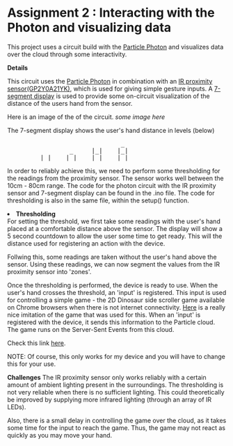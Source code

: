 # Assignment 2 : Interacting with the Photon and visualizing data

This project uses a circuit build with the <a href="https://www.particle.io/">Particle Photon</a> and visualizes data over the cloud through some interactivity.

<b>Details</b>
<p>This circuit uses the <a href="https://www.particle.io/">Particle Photon</a> in combination with an <a href="https://www.sparkfun.com/products/242">IR proximity sensor(GP2Y0A21YK)</a>, which is used for giving simple gesture inputs. A <a href="https://www.sparkfun.com/products/8546">7-segment display</a> is used to provide some on-circuit visualization of the distance of the users hand from the sensor. 

Here is an image of the of the circuit.
*some image here*

The 7-segment display shows the user's hand distance in levels (below)</p>
<pre>
                               _
                 _     |_|    |_|
    _    |_|    |_|    |_|    |_|
</pre>

In order to reliably achieve this, we need to perform some thresholding for the readings from the proximity sensor. The sensor works well between the 10cm - 80cm range. The code for the photon circuit with the IR proximity sensor and 7-segment display can be found in the .ino file. The code for thresholding is also in the same file, within the setup() function.

<li><b>Thresholding</b></li>
For setting the threshold, we first take some readings with the user's hand placed at a comfortable distance above the sensor. The display will show a 5 second countdown to allow the user some time to get ready. This will the distance used for registering an action with the device.

Follwing this, some readings are taken without the user's hand above the sensor. Using these readings, we can now segment the values from the IR proximity sensor into 'zones'.

Once the thresholding is performed, the device is ready to use. When the user's hand crosses the threshold, an 'input' is registered. This input is used for controlling a simple game - the 2D Dinosaur side scroller game available on Chrome browsers when there is not internet connectivity. <a href="https://github.com/CloudCannon/Dinosaur-Chrome-Game">Here</a> is a really nice imitation of the game that was used for this. When an 'input' is registered with the device, it sends this information to the Particle cloud. The game runs on the Server-Sent Events from this cloud.

Check this link <a href="http://rawgit.com/DhananjaiH/HCIN720-Fall15/master/Assignment%202/Cloud/index.html">here</a>. 

NOTE: Of course, this only works for my device and you will have to change this for your use.

<b>Challenges</b>
The IR proximity sensor only works reliably with a certain amount of ambient lighting present in the surroundings. The thresholding is not very reliable when there is no sufficient lighting. This could theoretically be improved by supplying more infrared lighting (through an array of IR LEDs).

Also, there is a small delay in controlling the game over the cloud, as it takes some time for the input to reach the game. Thus, the game may not react as quickly as you may move your hand.